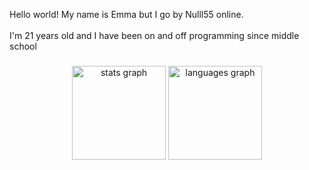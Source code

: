 <p align="left">Hello world! My name is Emma but I go by Nulll55 online.<br><br>I'm 21 years old and I have been on and off programming since middle school</p>

###

<div align="center">
  <img src="https://github-readme-stats.vercel.app/api?username=Nulll55&hide_title=false&hide_rank=false&show_icons=true&include_all_commits=true&count_private=true&disable_animations=false&theme=dracula&locale=en&hide_border=false&order=1" height="150" alt="stats graph"  />
  <img src="https://github-readme-stats.vercel.app/api/top-langs?username=Nulll55&locale=en&hide_title=false&layout=compact&card_width=320&langs_count=5&theme=dracula&hide_border=false&order=2" height="150" alt="languages graph"  />
</div>

###

